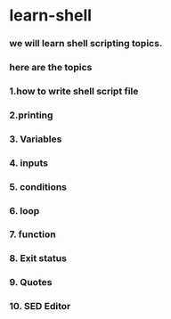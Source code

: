 # learn-shell

### we will learn shell scripting topics.

### here are the topics

### 1.how to write shell script file

### 2.printing

### 3. Variables

### 4. inputs
### 5. conditions
### 6. loop
### 7. function
### 8. Exit status
### 9. Quotes
### 10. SED Editor


